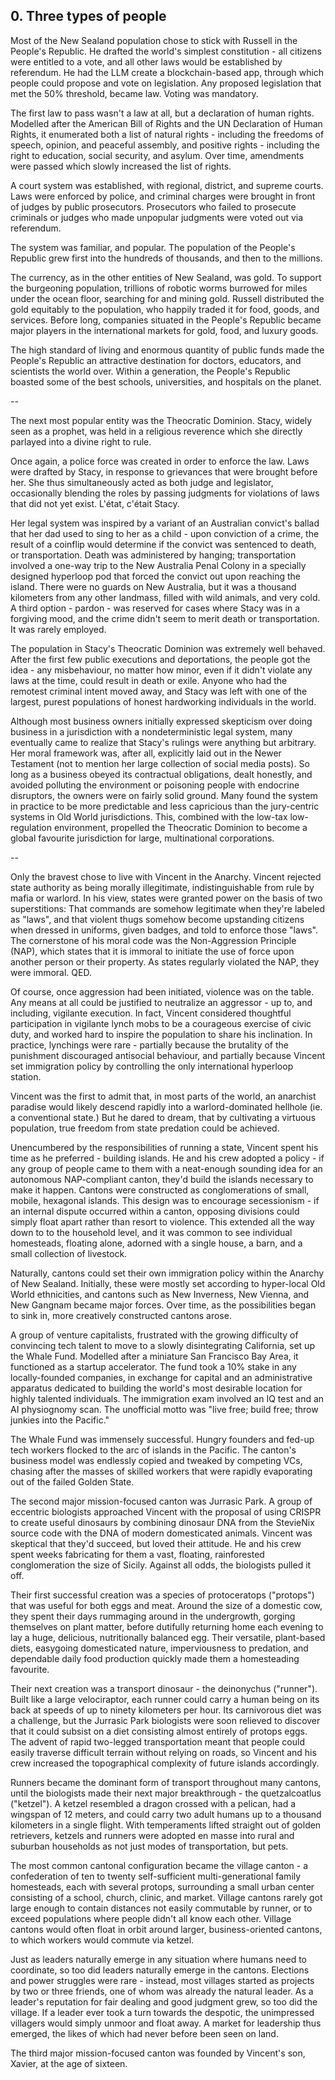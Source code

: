 ## 0. Three types of people

Most of the New Sealand population chose to stick with Russell in the People's Republic. He drafted the world's simplest constitution - all citizens were entitled to a vote, and all other laws would be established by referendum. He had the LLM create a blockchain-based app, through which people could propose and vote on legislation. Any proposed legislation that met the 50% threshold, became law. Voting was mandatory.

The first law to pass wasn't a law at all, but a declaration of human rights. Modelled after the American Bill of Rights and the UN Declaration of Human Rights, it enumerated both a list of natural rights - including the freedoms of speech, opinion, and peaceful assembly, and positive rights - including the right to education, social security, and asylum. Over time, amendments were passed which slowly increased the list of rights.

A court system was established, with regional, district, and supreme courts. Laws were enforced by police, and criminal charges were brought in front of judges by public prosecutors. Prosecutors who failed to prosecute criminals or judges who made unpopular judgments were voted out via referendum.

The system was familiar, and popular. The population of the People's Republic grew first into the hundreds of thousands, and then to the millions.

The currency, as in the other entities of New Sealand, was gold. To support the burgeoning population, trillions of robotic worms burrowed for miles under the ocean floor, searching for and mining gold. Russell distributed the gold equitably to the population, who happily traded it for food, goods, and services. Before long, companies situated in the People's Republic became major players in the international markets for gold, food, and luxury goods.

The high standard of living and enormous quantity of public funds made the People's Republic an attractive destination for doctors, educators, and scientists the world over. Within a generation, the People's Republic boasted some of the best schools, universities, and hospitals on the planet.

--

The next most popular entity was the Theocratic Dominion. Stacy, widely seen as a prophet, was held in a religious reverence which she directly parlayed into a divine right to rule.

Once again, a police force was created in order to enforce the law. Laws were drafted by Stacy, in response to grievances that were brought before her. She thus simultaneously acted as both judge and legislator, occasionally blending the roles by passing judgments for violations of laws that did not yet exist. L'état, c'était Stacy.

Her legal system was inspired by a variant of an Australian convict's ballad that her dad used to sing to her as a child - upon conviction of a crime, the result of a coinflip would determine if the convict was sentenced to death, or transportation. Death was administered by hanging; transportation involved a one-way trip to the New Australia Penal Colony in a specially designed hyperloop pod that forced the convict out upon reaching the island. There were no guards on New Australia, but it was a thousand kilometers from any other landmass, filled with wild animals, and very cold. A third option - pardon - was reserved for cases where Stacy was in a forgiving mood, and the crime didn't seem to merit death or transportation. It was rarely employed.

The population in Stacy's Theocratic Dominion was extremely well behaved. After the first few public executions and deportations, the people got the idea - any misbehaviour, no matter how minor, even if it didn't violate any laws at the time, could result in death or exile. Anyone who had the remotest criminal intent moved away, and Stacy was left with one of the largest, purest populations of honest hardworking individuals in the world.

Although most business owners initially expressed skepticism over doing business in a jurisdiction with a nondeterministic legal system, many eventually came to realize that Stacy's rulings were anything but arbitrary. Her moral framework was, after all, explicitly laid out in the Newer Testament (not to mention her large collection of social media posts). So long as a business obeyed its contractual obligations, dealt honestly, and avoided polluting the environment or poisoning people with endocrine disruptors, the owners were on fairly solid ground. Many found the system in practice to be more predictable and less capricious than the jury-centric systems in Old World jurisdictions. This, combined with the low-tax low-regulation environment, propelled the Theocratic Dominion to become a global favourite jurisdiction for large, multinational corporations.

--

Only the bravest chose to live with Vincent in the Anarchy. Vincent rejected state authority as being morally illegitimate, indistinguishable from rule by mafia or warlord. In his view, states were granted power on the basis of two superstitions: That commands are somehow legitimate when they're labeled as "laws", and that violent thugs somehow become upstanding citizens when dressed in uniforms, given badges, and told to enforce those "laws". The cornerstone of his moral code was the Non-Aggression Principle (NAP), which states that it is immoral to initiate the use of force upon another person or their property. As states regularly violated the NAP, they were immoral. QED.

Of course, once aggression had been initiated, violence was on the table. Any means at all could be justified to neutralize an aggressor - up to, and including, vigilante execution. In fact, Vincent considered thoughtful participation in vigilante lynch mobs to be a courageous exercise of civic duty, and worked hard to inspire the population to share his inclination. In practice, lynchings were rare - partially because the brutality of the punishment discouraged antisocial behaviour, and partially because Vincent set immigration policy by controlling the only international hyperloop station.

Vincent was the first to admit that, in most parts of the world, an anarchist paradise would likely descend rapidly into a warlord-dominated hellhole (ie. a conventional state.) But he dared to dream, that by cultivating a virtuous population, true freedom from state predation could be achieved.

Unencumbered by the responsibilities of running a state, Vincent spent his time as he preferred - building islands. He and his crew adopted a policy - if any group of people came to them with a neat-enough sounding idea for an autonomous NAP-compliant canton, they'd build the islands necessary to make it happen. Cantons were constructed as conglomerations of small, mobile, hexagonal islands. This design was to encourage secessionism - if an internal dispute occurred within a canton, opposing divisions could simply float apart rather than resort to violence. This extended all the way down to to the household level, and it was common to see individual homesteads, floating alone, adorned with a single house, a barn, and a small collection of livestock.

Naturally, cantons could set their own immigration policy within the Anarchy of New Sealand. Initially, these were mostly set according to hyper-local Old World ethnicities, and cantons such as New Inverness, New Vienna, and New Gangnam became major forces. Over time, as the possibilities began to sink in, more creatively constructed cantons arose.

A group of venture capitalists, frustrated with the growing difficulty of convincing tech talent to move to a slowly disintegrating California, set up the Whale Fund. Modelled after a miniature San Francisco Bay Area, it functioned as a startup accelerator. The fund took a 10% stake in any locally-founded companies, in exchange for capital and an administrative apparatus dedicated to building the world's most desirable location for highly talented individuals. The immigration exam involved an IQ test and an AI physiognomy scan. The unofficial motto was "live free; build free; throw junkies into the Pacific."

The Whale Fund was immensely successful. Hungry founders and fed-up tech workers flocked to the arc of islands in the Pacific. The canton's business model was endlessly copied and tweaked by competing VCs, chasing after the masses of skilled workers that were rapidly evaporating out of the failed Golden State.

The second major mission-focused canton was Jurrasic Park. A group of eccentric biologists approached Vincent with the proposal of using CRISPR to create useful dinosaurs by combining dinosaur DNA from the StevieNix source code with the DNA of modern domesticated animals. Vincent was skeptical that they'd succeed, but loved their attitude. He and his crew spent weeks fabricating for them a vast, floating, rainforested conglomeration the size of Sicily. Against all odds, the biologists pulled it off.

Their first successful creation was a species of protoceratops ("protops") that was useful for both eggs and meat. Around the size of a domestic cow, they spent their days rummaging around in the undergrowth, gorging themselves on plant matter, before dutifully returning home each evening to lay a huge, delicious, nutritionally balanced egg. Their versatile, plant-based diets, easygoing domesticated nature, imperviousness to predation, and dependable daily food production quickly made them a homesteading favourite.

Their next creation was a transport dinosaur - the deinonychus ("runner"). Built like a large velociraptor, each runner could carry a human being on its back at speeds of up to ninety kilometers per hour. Its carnivorous diet was a challenge, but the Jurrasic Park biologists were soon relieved to discover that it could subsist on a diet consisting almost entirely of protops eggs. The advent of rapid two-legged transportation meant that people could easily traverse difficult terrain without relying on roads, so Vincent and his crew increased the topographical complexity of future islands accordingly.

Runners became the dominant form of transport throughout many cantons, until the biologists made their next major breakthrough - the quetzalcoatlus ("ketzel"). A ketzel resembled a dragon crossed with a pelican, had a wingspan of 12 meters, and could carry two adult humans up to a thousand kilometers in a single flight. With temperaments lifted straight out of golden retrievers, ketzels and runners were adopted en masse into rural and suburban households as not just modes of transportation, but pets.

The most common cantonal configuration became the village canton - a confederation of ten to twenty self-sufficient multi-generational family homesteads, each with several protops, surrounding a small urban center consisting of a school, church, clinic, and market. Village cantons rarely got large enough to contain distances not easily commutable by runner, or to exceed populations where people didn't all know each other. Village cantons would often float in orbit around larger, business-oriented cantons, to which workers would commute via ketzel.

Just as leaders naturally emerge in any situation where humans need to coordinate, so too did leaders naturally emerge in the cantons. Elections and power struggles were rare - instead, most villages started as projects by two or three friends, one of whom was already the natural leader. As a leader's reputation for fair dealing and good judgment grew, so too did the village. If a leader ever took a turn towards the despotic, the unimpressed villagers would simply unmoor and float away. A market for leadership thus emerged, the likes of which had never before been seen on land.

The third major mission-focused canton was founded by Vincent's son, Xavier, at the age of sixteen.
